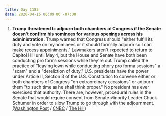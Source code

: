 ```yaml
---
title: Day 1183
date: 2020-04-16 06:09:00 -07:00
---
```


1. **Trump threatened to adjourn both chambers of Congress if the Senate doesn't confirm his nominees for various openings across his administration.** Trump warned that Congress should "either fulfill its duty and vote on my nominees or it should formally adjourn so I can make recess appointments." Lawmakers aren't expected to return to Capitol Hill until May 4, but the House and Senate have both been conducting pro forma sessions while they're out. Trump called the practice of "leaving town while conducting phony pro forma sessions" a "scam" and a "dereliction of duty." U.S. presidents have the power under Article II, Section 3 of the U.S. Constitution to convene either or both chambers of Congress "on extraordinary occasions" or adjourn them "to such time as he shall think proper." No president has ever exercised that authority. There are, however, procedural rules in the Senate that would require consent from Senate Minority Leader Chuck Schumer in order to allow Trump to go through with the adjournment. [(Washington Post](https://www.washingtonpost.com/politics/trump-threatens-to-adjourn-congress-to-get-his-nominees-through/2020/04/15/e3bfc4c6-7f6a-11ea-9040-68981f488eed_story.html) / [CNBC](https://www.cnbc.com/2020/04/16/trump-threatens-to-adjourn-congress-so-he-can-make-recess-appointments.html) / [The Hill](https://thehill.com/homenews/administration/493044-trump-threatens-to-adjourn-both-chambers-of-congress))